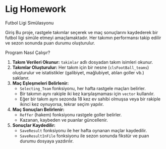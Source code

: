 # Lig Homework 
Futbol Ligi Simülasyonu

 Giriş
Bu proje, rastgele takımlar seçerek ve maç sonuçlarını kaydederek bir futbol ligi simüle etmeyi amaçlamaktadır. Her takımın performansı takip edilir ve sezon sonunda puan durumu oluşturulur.

Program Nasıl Çalışır?
1. **Takım Verileri Okunur:** `takimlar` adlı dosyadan takım isimleri okunur.
2. **Takımlar Oluşturulur:** Her takım için bir nesne (`clsFootBall_teams`) oluşturulur ve istatistikler (galibiyet, mağlubiyet, atılan goller vb.) saklanır.
3. **Maç Eşleşmeleri Belirlenir:**  
   - `Selecting_Team` fonksiyonu, her hafta rastgele maçları belirler.  
   - Bir takımın aynı rakiple iki kez karşılaşmaması için `vector` kullanılır.  
   - Eğer bir takım aynı sezonda 18 kez ev sahibi olmuşsa veya bir rakiple ikinci kez oynuyorsa, tekrar seçim yapılır.  
4. **Maç Sonuçları Belirlenir:**  
   - `Reffer` (hakem) fonksiyonu rastgele goller belirler.  
   - Kazanan, kaybeden ve puanlar güncellenir.  
5. **Sonuçlar Kaydedilir:**  
   - `SaveResult` fonksiyonu ile her hafta oynanan maçlar kaydedilir.  
   - `SaveResultInFile` fonksiyonu ile sezon sonunda fikstür ve puan durumu dosyaya yazdırılır.  
